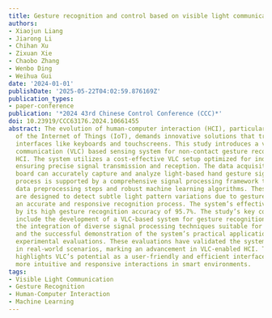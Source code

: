 ```yaml
---
title: Gesture recognition and control based on visible light communication
authors:
- Xiaojun Liang
- Jiarong Li
- Chihan Xu
- Zixuan Xie
- Chaobo Zhang
- Wenbo Ding
- Weihua Gui
date: '2024-01-01'
publishDate: '2025-05-22T04:02:59.876169Z'
publication_types:
- paper-conference
publication: '*2024 43rd Chinese Control Conference (CCC)*'
doi: 10.23919/CCC63176.2024.10661455
abstract: The evolution of human-computer interaction (HCI), particularly in the era
  of the Internet of Things (IoT), demands innovative solutions that transcend traditional
  interfaces like keyboards and touchscreens. This study introduces a visible light
  communication (VLC) based sensing system for non-contact gesture recognition in
  HCI. The system utilizes a cost-effective VLC setup optimized for indoor environments,
  ensuring precise signal transmission and reception. The data acquisition and processing
  board can accurately capture and analyze light-based hand gesture signals. This
  process is supported by a comprehensive signal processing framework that includes
  data preprocessing steps and robust machine learning algorithms. These algorithms
  are designed to detect subtle light pattern variations due to gestures, ensuring
  an accurate and responsive recognition process. The system’s effectiveness is confirmed
  by its high gesture recognition accuracy of 95.7%. The study’s key contributions
  include the development of a VLC-based system for gesture recognition and control,
  the integration of diverse signal processing techniques suitable for VLC-based data,
  and the successful demonstration of the system’s practical application through extensive
  experimental evaluations. These evaluations have validated the system’s efficacy
  in real-world scenarios, marking an advancement in VLC-enabled HCI. The research
  highlights VLC’s potential as a user-friendly and efficient interface in HCI, offering
  more intuitive and responsive interactions in smart environments.
tags:
- Visible Light Communication
- Gesture Recognition
- Human-Computer Interaction
- Machine Learning
---
```


